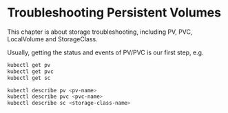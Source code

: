 # Troubleshooting Persistent Volumes

This chapter is about storage troubleshooting, including PV, PVC, LocalVolume and StorageClass.

Usually, getting the status and events of PV/PVC is our first step, e.g.

```sh
kubectl get pv
kubectl get pvc
kubectl get sc

kubectl describe pv <pv-name>
kubectl describe pvc <pvc-name>
kubectl describe sc <storage-class-name>
```
